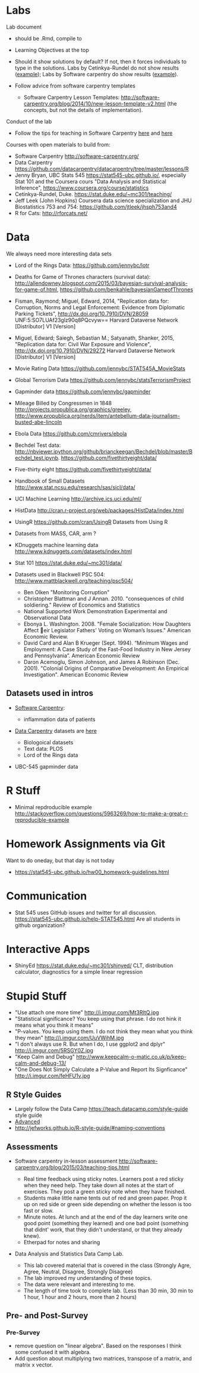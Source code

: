 # Labs

Lab document

- should be .Rmd, compile to
- Learning Objectives at the top
- Should it show solutions by default? If not, then it forces individuals to type in the solutions. Labs by Cetinkya-Rundel do not show results ([example](https://stat.duke.edu/courses/Spring15/sta101.001/post/labs/lab9.html)); Labs by Software carpentry do show results ([example](http://swcarpentry.github.io/r-novice-inflammation/01-starting-with-data.html)).
- Follow advice from software carpentry templates

    - Software Carpentry Lesson Templates: http://software-carpentry.org/blog/2014/10/new-lesson-template-v2.html (the concepts, but not the details of implementation).

Conduct of the lab

- Follow the tips for teaching in Software Carpentry [here](http://swcarpentry.github.io/slideshows/teaching-tips/index.html) and [here](http://software-carpentry.org/blog/2015/03/teaching-tips.html)

Courses with open materials to build from:

- Software Carpentry http://software-carpentry.org/
- Data Carpentry https://github.com/datacarpentry/datacarpentry/tree/master/lessons/R
- Jenny Bryan, UBC Stats 545 https://stat545-ubc.github.io/, especially Stat 101 and the Coursera cours "Data Analysis and Statistical Inference", https://www.coursera.org/course/statistics
- Cetinkya-Rundel, Duke. https://stat.duke.edu/~mc301/teaching/
- Jeff Leek (John Hopkins) Coursera data science specialization and JHU Biostatistics 753 and 754: https://github.com/jtleek/jhsph753and4
- R for Cats: http://rforcats.net/

# Data

We always need more interesting data sets

- Lord of the Rings Data: https://github.com/jennybc/lotr
- Deaths for Game of Thrones characters (survival data): http://allendowney.blogspot.com/2015/03/bayesian-survival-analysis-for-game-of.html, https://github.com/benkahle/bayesianGameofThrones
- Fisman, Raymond; Miguel, Edward, 2014, "Replication data for: Corruption, Norms and Legal Enforcement: Evidence from Diplomatic Parking Tickets", http://dx.doi.org/10.7910/DVN/28059 UNF:5:SO7LUAf23glz90q8PQcvyw== Harvard Dataverse Network [Distributor] V1 [Version]
- Miguel, Edward; Saiegh, Sebastian M.; Satyanath, Shanker, 2015, "Replication data for: Civil War Exposure and Violence", http://dx.doi.org/10.7910/DVN/29272 Harvard Dataverse Network [Distributor] V1 [Version]
- Movie Rating Data https://github.com/jennybc/STAT545A_MovieStats
- Global Terrorism Data https://github.com/jennybc/statsTerrorismProject
- Gapminder data https://github.com/jennybc/gapminder
- Mileage Billed by Congressmen in 1848 http://projects.propublica.org/graphics/greeley, http://www.propublica.org/nerds/item/antebellum-data-journalism-busted-abe-lincoln
- Ebola Data https://github.com/cmrivers/ebola
- Bechdel Test data: http://nbviewer.ipython.org/github/brianckeegan/Bechdel/blob/master/Bechdel_test.ipynb. https://github.com/fivethirtyeight/data/
- Five-thirty eight https://github.com/fivethirtyeight/data/
- Handbook of Small Datasets http://www.stat.ncsu.edu/research/sas/sicl/data/
- UCI Machine Learning http://archive.ics.uci.edu/ml/
- HistData http://cran.r-project.org/web/packages/HistData/index.html
- UsingR https://github.com/cran/UsingR Datasets from Using R
- Datasets from MASS, CAR, arm  ?
- KDnuggets machine learning data http://www.kdnuggets.com/datasets/index.html
- Stat 101 https://stat.duke.edu/~mc301/data/
- Datasets used in Blackwell PSC 504: http://www.mattblackwell.org/teaching/psc504/

    - Ben Olken "Monitoring Corruption"
    - Christopher Blattman and J Annan. 2010. "consequences of child soldiering." Review of Economics and Statistics
    - National Supported Work Demonstration Experimental and Observational Data
    - Ebonya L. Washington. 2008. "Female Socialization: How Daughters Affect
eir Legislator Fathers' Voting on Woman’s Issues." American Economic
Review.
    - David Card and Alan B Krueger (Sept. 1994). “Minimum Wages and Employment: A Case Study of the Fast-Food Industry in New Jersey and Pennsylvania”. American Economic Review
    - Daron Acemoglu, Simon Johnson, and James A Robinson (Dec. 2001).
"Colonial Origins of Comparative Development: An Empirical Investigation". American Economic Review


## Datasets used in intros

- [Software Carpentry](http://swcarpentry.github.io/r-novice-inflammation/reference.html):

    - inflammation data of patients
	
- [Data Carpentry](http://datacarpentry.org/) datasets are [here](https://github.com/datacarpentry/datacarpentry/tree/master/data)

    - Biologoical datasets
	- Text data: PLOS
    - Lord of the Rings data

- UBC-545 gapminder data


# R Stuff

- Minimal repdroducible example http://stackoverflow.com/questions/5963269/how-to-make-a-great-r-reproducible-example

# Homework Assignments via Git

Want to do oneday, but that day is not today

- https://stat545-ubc.github.io/hw00_homework-guidelines.html

# Communication

- Stat 545 uses GitHub issues and twitter for all discussion. https://stat545-ubc.github.io/help-STAT545.html
  Are all students in github organization?

# Interactive Apps

- ShinyEd https://stat.duke.edu/~mc301/shinyed/ CLT, distribution calculator, diagnostics for a simple linear regression

# Stupid Stuff

- "Use attach one more time" http://i.imgur.com/Mt3RItQ.jpg
- "Statistical significance? You keep using that phrase. I do not hink it means what you think it means" 
- "P-values. You keep using them. I do not think they mean what you think they mean" http://i.imgur.com/UuVWihM.jpg
- "I don't always use R. But when I do, I use ggplot2 and dplyr" http://i.imgur.com/5RSGY0Z.jpg
- "Keep Calm and Debug" http://www.keepcalm-o-matic.co.uk/p/keep-calm-and-debug-13/
- "One Does Not Simply Calculate a P-Value and Report Its Signficance" http://i.imgur.com/feHFU1v.jpg

## R Style Guides

- Largely follow the Data Camp https://teach.datacamp.com/style-guide style guide
- [Advanced](http://adv-r.had.co.nz/Style.html)
- http://jefworks.github.io/R-style-guide/#naming-conventions

## Assessments

- Software carpentry in-lesson assessment http://software-carpentry.org/blog/2015/03/teaching-tips.html
    - Real time feedback using sticky notes. Learners post a red sticky when they need help. They take down
	  all notes at the start of exercises. They post a green sticky note when they have finished.
	- Students make little name tents out of red and green paper. Prop it up on red side or green side depending on whether the lesson is too fast or slow.
	- Minute notes. At lunch and at the end of the day learners write one good point (something they learned) and one bad point (something that didnt' work, that they didn't understand, or that they already knew).
    - Etherpad for notes and sharing
	
- Data Analysis and Statistics Data Camp Lab.
    - This lab covered material that is covered in the class (Strongly Agre, Agree, Neutral, Disagree, Strongly Disagree)
	- The lab improved my understanding of these topics.
    - The data were relevant and interesting to me.
    - The length of time took to complete lab. (Less than 30 min, 30 min to 1 hour, 1 hour and 2 hours, more than 2 hours)

## Pre- and Post-Survey

### Pre-Survey

- remove question on "linear algebra". Based on the responses I think some confused it with algebra.
- Add question about multiplying two matrices, transpose of a matrix, and matrix x vector.

